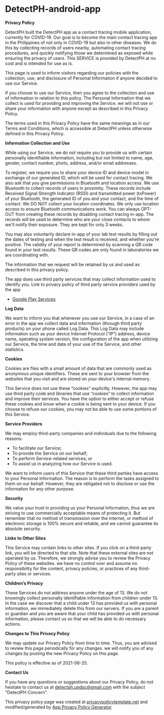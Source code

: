 # DetectPH-android-app

**Privacy Policy**

DetectPH built the DetectPH app as a contact tracing mobile application, currently for COVID-19. Our goal is to become the main contact tracing app in the Philippines of not only in COVID-19 but also in other diseases. We do this by collecting records of users nearby, automating contact tracing procedures, and quickly notifying those we determined as exposed while ensuring the privacy of users. This SERVICE is provided by DetectPH at no cost and is intended for use as is.

This page is used to inform visitors regarding our policies with the collection, use, and disclosure of Personal Information if anyone decided to use our Service.

If you choose to use our Service, then you agree to the collection and use of information in relation to this policy. The Personal Information that we collect is used for providing and improving the Service. we will not use or share your information with anyone except as described in this Privacy Policy.

The terms used in this Privacy Policy have the same meanings as in our Terms and Conditions, which is accessible at DetectPH unless otherwise defined in this Privacy Policy.

**Information Collection and Use**

While using our Service, we do not require you to provide us with certain personally identifiable information, including but not limited to name, age, gender, contact number, photo, address, and/or email addresses.

To register, we require you to share your device ID and device model in exchange of our generated ID, which will be used for contact tracing. We also ask that you give permissions in Bluetooth and location access. We use Bluetooth to collect records of users in proximity. These records include Received Signal Strength Indicator (RSSI) and transmitted power (txPower) of your Bluetooth, the generated ID of you and your contact, and the time of contact. We DO NOT collect your location coordinates. We only use location access to ensure Bluetooth communications work. You can always OPT-OUT from creating these records by disabling contact tracing in-app. The records will be used to determine who are your close contacts to whom we'll notify their exposure. They are kept for only 3 weeks. 

You may also voluntarily declare in-app of your lab test results by filling out the dates of testing and when the test result is received, and whether you're positive. The validity of your report is determined by scanning a QR code found in your test results. These QR codes are only found in laboratories we are coordinating with.

The information that we request will be retained by us and used as described in this privacy policy.

The app does use third party services that may collect information used to identify you.
Link to privacy policy of third party service providers used by the app

*   [Google Play Services](https://www.google.com/policies/privacy/)

**Log Data**

We want to inform you that whenever you use our Service, in a case of an error in the app we collect data and information (through third party products) on your phone called Log Data. This Log Data may include information such as your device Internet Protocol (“IP”) address, device name, operating system version, the configuration of the app when utilizing our Service, the time and date of your use of the Service, and other statistics.

**Cookies**

Cookies are files with a small amount of data that are commonly used as anonymous unique identifiers. These are sent to your browser from the websites that you visit and are stored on your device's internal memory.

This Service does not use these “cookies” explicitly. However, the app may use third party code and libraries that use “cookies” to collect information and improve their services. You have the option to either accept or refuse these cookies and know when a cookie is being sent to your device. If you choose to refuse our cookies, you may not be able to use some portions of this Service.

**Service Providers**

We may employ third-party companies and individuals due to the following reasons:

*   To facilitate our Service;
*   To provide the Service on our behalf;
*   To perform Service-related services; or
*   To assist us in analyzing how our Service is used.

We want to inform users of this Service that these third parties have access to your Personal Information. The reason is to perform the tasks assigned to them on our behalf. However, they are obligated not to disclose or use the information for any other purpose.

**Security**

We value your trust in providing us your Personal Information, thus we are striving to use commercially acceptable means of protecting it. But remember that no method of transmission over the internet, or method of electronic storage is 100% secure and reliable, and we cannot guarantee its absolute security.

**Links to Other Sites**

This Service may contain links to other sites. If you click on a third-party link, you will be directed to that site. Note that these external sites are not operated by us. Therefore, we strongly advise you to review the Privacy Policy of these websites. we have no control over and assume no responsibility for the content, privacy policies, or practices of any third-party sites or services.

**Children’s Privacy**

These Services do not address anyone under the age of 13. We do not knowingly collect personally identifiable information from children under 13\. In the case we discover that a child under 13 has provided us with personal information, we immediately delete this from our servers. If you are a parent or guardian and you are aware that your child has provided us with personal information, please contact us so that we will be able to do necessary actions.

**Changes to This Privacy Policy**

We may update our Privacy Policy from time to time. Thus, you are advised to review this page periodically for any changes. we will notify you of any changes by posting the new Privacy Policy on this page.

This policy is effective as of 2021-06-25.

**Contact Us**

If you have any questions or suggestions about our Privacy Policy, do not hesitate to contact us at detectph.updsc@gmail.com with the subject "DetectPH Concern".


This privacy policy page was created at [privacypolicytemplate.net](https://privacypolicytemplate.net) and modified/generated by [App Privacy Policy Generator](https://app-privacy-policy-generator.firebaseapp.com/)